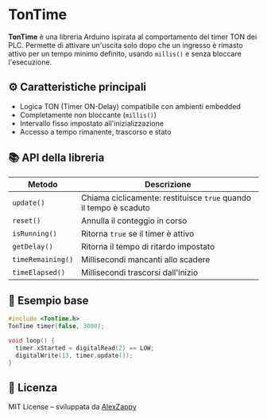 # TonTime

**TonTime** è una libreria Arduino ispirata al comportamento del timer TON dei PLC. Permette di attivare un'uscita solo dopo che un ingresso è rimasto attivo per un tempo minimo definito, usando `millis()` e senza bloccare l'esecuzione.

## ⚙️ Caratteristiche principali

- Logica TON (Timer ON-Delay) compatibile con ambienti embedded
- Completamente non bloccante (`millis()`)
- Intervallo fisso impostato all'inizializzazione
- Accesso a tempo rimanente, trascorso e stato

## 📚 API della libreria

| Metodo             | Descrizione                                                       |
|--------------------|-------------------------------------------------------------------|
| `update()`         | Chiama ciclicamente: restituisce `true` quando il tempo è scaduto |
| `reset()`          | Annulla il conteggio in corso                                     |
| `isRunning()`      | Ritorna `true` se il timer è attivo                               |
| `getDelay()`       | Ritorna il tempo di ritardo impostato                             |
| `timeRemaining()`  | Millisecondi mancanti allo scadere                                |
| `timeElapsed()`    | Millisecondi trascorsi dall'inizio                                |

## 🧪 Esempio base

```cpp
#include <TonTime.h>
TonTime timer(false, 3000);

void loop() {
  timer.xStarted = digitalRead(2) == LOW;
  digitalWrite(13, timer.update());
}
```

## 📄 Licenza

MIT License – sviluppata da [AlexZappy](https://github.com/AlexZappy)
